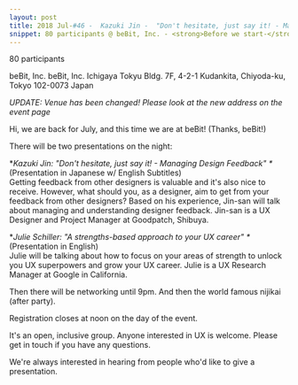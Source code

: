 ```yaml
---
layout: post
title: 2018 Jul-#46 -  Kazuki Jin -  "Don't hesitate, just say it! - Managing Designers Feedback" and Julie Schiller -  "A strengths-based approach to your UX career"
snippet: 80 participants @ beBit, Inc. - <strong>Before we start-</strong><br> <em>Just a message from the organisers - if you reserve a -
---
```

80 participants

beBit, Inc. beBit, Inc. Ichigaya Tokyu Bldg. 7F, 4-2-1 Kudankita, Chiyoda-ku, Tokyo 102-0073 Japan

<em>UPDATE: Venue has been changed! Please look at the new address on the event page</em> 

Hi, we are back for July, and this time we are at beBit! (Thanks, beBit!)

There will be two presentations on the night:

*<em>Kazuki Jin: "Don't hesitate, just say it! - Managing Design Feedback"  *</em> (Presentation in Japanese w/ English Subtitles)<br>
Getting feedback from other designers is valuable and it's also nice to receive. However, what should you, as a designer, aim to get from your feedback from other designers? Based on his experience, Jin-san will talk about managing and understanding designer feedback. Jin-san is a UX Designer and Project Manager at Goodpatch, Shibuya. 

*<em>Julie Schiller: "A strengths-based approach to your UX career" *</em> (Presentation in English)<br>
Julie will be talking about how to focus on your areas of strength to unlock you UX superpowers and grow your UX career. Julie is a UX Research Manager at Google in California.

Then there will be networking until 9pm. And then the world famous nijikai (after party).

Registration closes at noon on the day of the event.

It's an open, inclusive group. Anyone interested in UX is welcome. Please get in touch if you have any questions.

We're always interested in hearing from people who'd like to give a presentation.


